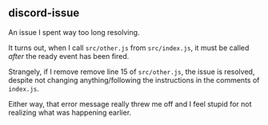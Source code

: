 ## discord-issue

An issue I spent way too long resolving.

It turns out, when I call `src/other.js` from `src/index.js`,
it must be called *after* the ready event has been fired.

Strangely, if I remove remove line 15 of `src/other.js`, the
issue is resolved, despite not changing anything/following the instructions
in the comments of `index.js`.

Either way, that error message really threw me off and I feel stupid
for not realizing what was happening earlier.